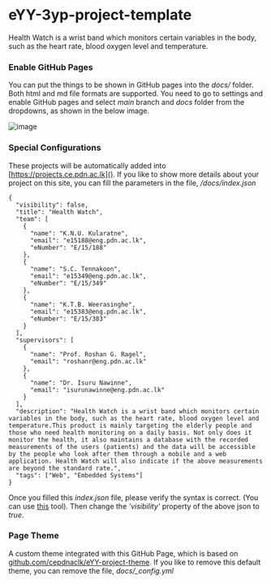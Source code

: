 # eYY-3yp-project-template

Health Watch is a wrist band which monitors certain variables in the body, such as the heart rate, blood oxygen level and temperature.

### Enable GitHub Pages

You can put the things to be shown in GitHub pages into the _docs/_ folder. Both html and md file formats are supported. You need to go to settings and enable GitHub pages and select _main_ branch and _docs_ folder from the dropdowns, as shown in the below image.

![image](https://user-images.githubusercontent.com/11540782/98789936-028d3600-2429-11eb-84be-aaba665fdc75.png)

### Special Configurations

These projects will be automatically added into [https://projects.ce.pdn.ac.lk](). If you like to show more details about your project on this site, you can fill the parameters in the file, _/docs/index.json_

```
{
  "visibility": false,
  "title": "Health Watch",
  "team": [
    {
      "name": "K.N.U. Kularatne",
      "email": "e15188@eng.pdn.ac.lk",
      "eNumber": "E/15/188"
    },
    {
      "name": "S.C. Tennakoon",
      "email": "e15349@eng.pdn.ac.lk",
      "eNumber": "E/15/349"
    },
    {
      "name": "K.T.B. Weerasinghe",
      "email": "e15383@eng.pdn.ac.lk",
      "eNumber": "E/15/383"
    }
  ],
  "supervisors": [
    {
      "name": "Prof. Roshan G. Ragel",
      "email": "roshanr@eng.pdn.ac.lk"
    },
    {
      "name": "Dr. Isuru Nawinne",
      "email": "isurunawinne@eng.pdn.ac.lk"
    }
  ],
  "description": "Health Watch is a wrist band which monitors certain variables in the body, such as the heart rate, blood oxygen level and temperature.This product is mainly targeting the elderly people and those who need health monitoring on a daily basis. Not only does it monitor the health, it also maintains a database with the recorded measurements of the users (patients) and the data will be accessible by the people who look after them through a mobile and a web application. Health Watch will also indicate if the above measurements are beyond the standard rate.",
  "tags": ["Web", "Embedded Systems"]
}
```

Once you filled this _index.json_ file, please verify the syntax is correct. (You can use [this](https://jsonlint.com/) tool). Then change the _'visibility'_ property of the above json to _true_.

### Page Theme

A custom theme integrated with this GitHub Page, which is based on [github.com/cepdnaclk/eYY-project-theme](https://github.com/cepdnaclk/eYY-project-theme). If you like to remove this default theme, you can remove the file, _docs/\_config.yml_
